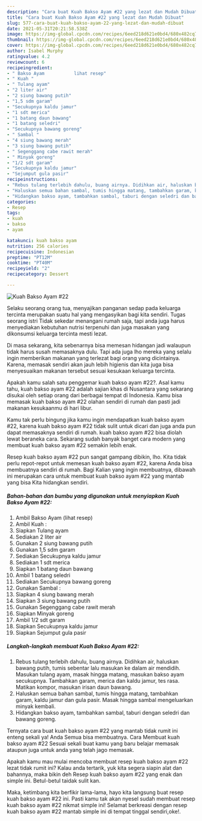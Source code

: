 ```yaml
---
description: "Cara buat Kuah Bakso Ayam #22 yang lezat dan Mudah Dibuat"
title: "Cara buat Kuah Bakso Ayam #22 yang lezat dan Mudah Dibuat"
slug: 577-cara-buat-kuah-bakso-ayam-22-yang-lezat-dan-mudah-dibuat
date: 2021-05-31T20:21:58.538Z
image: https://img-global.cpcdn.com/recipes/6eed218d621e0bd4/680x482cq70/kuah-bakso-ayam-22-foto-resep-utama.jpg
thumbnail: https://img-global.cpcdn.com/recipes/6eed218d621e0bd4/680x482cq70/kuah-bakso-ayam-22-foto-resep-utama.jpg
cover: https://img-global.cpcdn.com/recipes/6eed218d621e0bd4/680x482cq70/kuah-bakso-ayam-22-foto-resep-utama.jpg
author: Isabel Murphy
ratingvalue: 4.2
reviewcount: 6
recipeingredient:
- " Bakso Ayam           lihat resep"
- " Kuah "
- " Tulang ayam"
- "2 liter air"
- "2 siung bawang putih"
- "1,5 sdm garam"
- "Secukupnya kaldu jamur"
- "1 sdt merica"
- "1 batang daun bawang"
- "1 batang seledri"
- "Secukupnya bawang goreng"
- " Sambal "
- "4 siung bawang merah"
- "3 siung bawang putih"
- " Segenggang cabe rawit merah"
- " Minyak goreng"
- "1/2 sdt garam"
- "Secukupnya kaldu jamur"
- "Sejumput gula pasir"
recipeinstructions:
- "Rebus tulang terlebih dahulu, buang airnya. Didihkan air, haluskan bawang putih, tumis sebentar lalu masukan ke dalam air mendidih. Masukan tulang ayam, masak hingga matang, masukan bakso ayam secukupnya. Tambahkan garam, merica dan kaldu jamur, tes rasa. Matikan kompor, masukan irisan daun bawang."
- "Haluskan semua bahan sambal, tumis hingga matang, tambahkan garam, kaldu jamur dan gula pasir. Masak hingga sambal mengeluarkan minyak kembali."
- "Hidangkan bakso ayam, tambahkan sambal, taburi dengan seledri dan bawang goreng."
categories:
- Resep
tags:
- kuah
- bakso
- ayam

katakunci: kuah bakso ayam 
nutrition: 256 calories
recipecuisine: Indonesian
preptime: "PT12M"
cooktime: "PT40M"
recipeyield: "2"
recipecategory: Dessert

---
```



![Kuah Bakso Ayam #22](https://img-global.cpcdn.com/recipes/6eed218d621e0bd4/680x482cq70/kuah-bakso-ayam-22-foto-resep-utama.jpg)

Selaku seorang orang tua, menyajikan panganan sedap pada keluarga tercinta merupakan suatu hal yang mengasyikan bagi kita sendiri. Tugas seorang istri Tidak sekedar menangani rumah saja, tapi anda juga harus menyediakan kebutuhan nutrisi terpenuhi dan juga masakan yang dikonsumsi keluarga tercinta mesti lezat.

Di masa  sekarang, kita sebenarnya bisa memesan hidangan jadi walaupun tidak harus susah memasaknya dulu. Tapi ada juga lho mereka yang selalu ingin memberikan makanan yang terlezat bagi orang yang dicintainya. Karena, memasak sendiri akan jauh lebih higienis dan kita juga bisa menyesuaikan makanan tersebut sesuai kesukaan keluarga tercinta. 



Apakah kamu salah satu penggemar kuah bakso ayam #22?. Asal kamu tahu, kuah bakso ayam #22 adalah sajian khas di Nusantara yang sekarang disukai oleh setiap orang dari berbagai tempat di Indonesia. Kamu bisa memasak kuah bakso ayam #22 olahan sendiri di rumah dan pasti jadi makanan kesukaanmu di hari libur.

Kamu tak perlu bingung jika kamu ingin mendapatkan kuah bakso ayam #22, karena kuah bakso ayam #22 tidak sulit untuk dicari dan juga anda pun dapat memasaknya sendiri di rumah. kuah bakso ayam #22 bisa diolah lewat beraneka cara. Sekarang sudah banyak banget cara modern yang membuat kuah bakso ayam #22 semakin lebih enak.

Resep kuah bakso ayam #22 pun sangat gampang dibikin, lho. Kita tidak perlu repot-repot untuk memesan kuah bakso ayam #22, karena Anda bisa membuatnya sendiri di rumah. Bagi Kalian yang ingin membuatnya, dibawah ini merupakan cara untuk membuat kuah bakso ayam #22 yang mantab yang bisa Kita hidangkan sendiri.

<!--inarticleads1-->

##### Bahan-bahan dan bumbu yang digunakan untuk menyiapkan Kuah Bakso Ayam #22:

1. Ambil  Bakso Ayam           (lihat resep)
1. Ambil  Kuah :
1. Siapkan  Tulang ayam
1. Sediakan 2 liter air
1. Gunakan 2 siung bawang putih
1. Gunakan 1,5 sdm garam
1. Sediakan Secukupnya kaldu jamur
1. Sediakan 1 sdt merica
1. Siapkan 1 batang daun bawang
1. Ambil 1 batang seledri
1. Sediakan Secukupnya bawang goreng
1. Gunakan  Sambal :
1. Siapkan 4 siung bawang merah
1. Siapkan 3 siung bawang putih
1. Gunakan  Segenggang cabe rawit merah
1. Siapkan  Minyak goreng
1. Ambil 1/2 sdt garam
1. Siapkan Secukupnya kaldu jamur
1. Siapkan Sejumput gula pasir




<!--inarticleads2-->

##### Langkah-langkah membuat Kuah Bakso Ayam #22:

1. Rebus tulang terlebih dahulu, buang airnya. Didihkan air, haluskan bawang putih, tumis sebentar lalu masukan ke dalam air mendidih. Masukan tulang ayam, masak hingga matang, masukan bakso ayam secukupnya. Tambahkan garam, merica dan kaldu jamur, tes rasa. Matikan kompor, masukan irisan daun bawang.
1. Haluskan semua bahan sambal, tumis hingga matang, tambahkan garam, kaldu jamur dan gula pasir. Masak hingga sambal mengeluarkan minyak kembali.
1. Hidangkan bakso ayam, tambahkan sambal, taburi dengan seledri dan bawang goreng.




Ternyata cara buat kuah bakso ayam #22 yang mantab tidak rumit ini enteng sekali ya! Anda Semua bisa membuatnya. Cara Membuat kuah bakso ayam #22 Sesuai sekali buat kamu yang baru belajar memasak ataupun juga untuk anda yang telah jago memasak.

Apakah kamu mau mulai mencoba membuat resep kuah bakso ayam #22 lezat tidak rumit ini? Kalau anda tertarik, yuk kita segera siapin alat dan bahannya, maka bikin deh Resep kuah bakso ayam #22 yang enak dan simple ini. Betul-betul taidak sulit kan. 

Maka, ketimbang kita berfikir lama-lama, hayo kita langsung buat resep kuah bakso ayam #22 ini. Pasti kamu tak akan nyesel sudah membuat resep kuah bakso ayam #22 nikmat simple ini! Selamat berkreasi dengan resep kuah bakso ayam #22 mantab simple ini di tempat tinggal sendiri,oke!.

